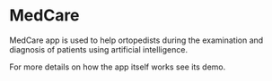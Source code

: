 # MedCare

MedCare app is used to help ortopedists during the examination and diagnosis of patients using artificial intelligence.

For more details on how the app itself works see its demo.
